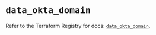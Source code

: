 # `data_okta_domain`

Refer to the Terraform Registry for docs: [`data_okta_domain`](https://registry.terraform.io/providers/okta/okta/4.8.1/docs/data-sources/domain).

